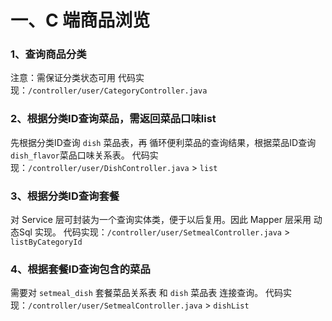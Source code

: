 # 一、C 端商品浏览

### 1、查询商品分类
注意：需保证分类状态可用
代码实现：`/controller/user/CategoryController.java`

### 2、根据分类ID查询菜品，需返回菜品口味list
先根据分类ID查询 `dish` 菜品表，再 循环便利菜品的查询结果，根据菜品ID查询 `dish_flavor`菜品口味关系表。
代码实现：`/controller/user/DishController.java` > `list`


### 3、根据分类ID查询套餐
对 Service 层可封装为一个查询实体类，便于以后复用。因此 Mapper 层采用 动态Sql 实现。
代码实现：`/controller/user/SetmealController.java` > `listByCategoryId`


### 4、根据套餐ID查询包含的菜品 
需要对 `setmeal_dish` 套餐菜品关系表 和 `dish` 菜品表 连接查询。 
代码实现：`/controller/user/SetmealController.java` > `dishList`